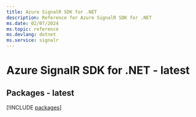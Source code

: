 ```yaml
---
title: Azure SignalR SDK for .NET
description: Reference for Azure SignalR SDK for .NET
ms.date: 02/07/2024
ms.topic: reference
ms.devlang: dotnet
ms.service: signalr
---
```

# Azure SignalR SDK for .NET - latest
## Packages - latest
[!INCLUDE [packages](signalr-index.md)]